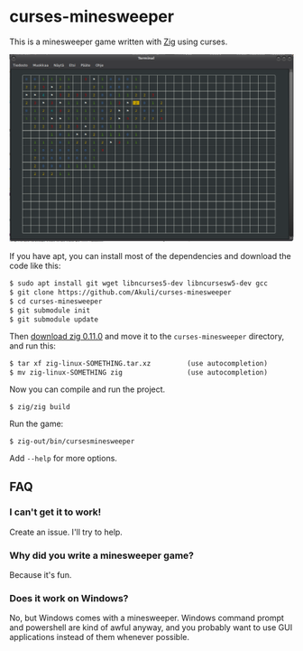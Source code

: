 # curses-minesweeper

This is a minesweeper game written with [Zig](https://github.com/ziglang/zig)
using curses.

![screenshot](screenshot.png)

If you have apt, you can install most of the dependencies and download the code
like this:

    $ sudo apt install git wget libncurses5-dev libncursesw5-dev gcc
    $ git clone https://github.com/Akuli/curses-minesweeper
    $ cd curses-minesweeper
    $ git submodule init
    $ git submodule update

Then [download zig 0.11.0](https://ziglang.org/download/) and move it to
the `curses-minesweeper` directory, and run this:

    $ tar xf zig-linux-SOMETHING.tar.xz         (use autocompletion)
    $ mv zig-linux-SOMETHING zig                (use autocompletion)

Now you can compile and run the project.

    $ zig/zig build

Run the game:

    $ zig-out/bin/cursesminesweeper

Add `--help` for more options.


## FAQ

### I can't get it to work!

Create an issue. I'll try to help.

### Why did you write a minesweeper game?

Because it's fun.

### Does it work on Windows?

No, but Windows comes with a minesweeper. Windows command prompt and powershell
are kind of awful anyway, and you probably want to use GUI applications instead
of them whenever possible.
